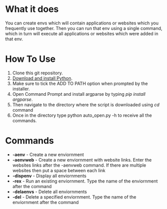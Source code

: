 # What it does
You can create envs which will contain applications or websites which you frequently use together.
Then you can run that env using a single command, which in turn will execute all applications or websites which were added in that env.


# How To Use
1. Clone this git repository.
1. [Download and install Python](https://www.python.org/downloads/).
1. Make sure to tick the ADD TO PATH option when prompted by the installer.
1. Open Command Prompt and install argparse by typing *pip install argparse*.
1. Then navigate to the directory where the script is downloaded using *cd* command
1. Once in the directory type python auto_open.py -h to receive all the commands.


# Commands
* **-aenv** - Create a new enviornment
* **-aenvweb** - Create a new enviornment with website links. Enter the websites links after the -aenvweb command. If there are multiple websites then put a space between each link
* **-dispenv** - Display all enviornments
* **-rex** - Run an existing enviornment. Type the name of the enviornment after the command
* **-delaenvs** - Delete all enviornments
* **-del** - Delete a specified enviornment. Type the name of the enviornment after the command
